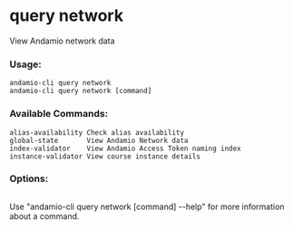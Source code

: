 # query network
View Andamio network data

### Usage:
```
andamio-cli query network
andamio-cli query network [command]
```

### Available Commands:
```
alias-availability Check alias availability
global-state       View Andamio Network data
index-validator    View Andamio Access Token naming index
instance-validator View course instance details
```

### Options:
```

```

Use "andamio-cli query network [command] --help" for more information about a command.


